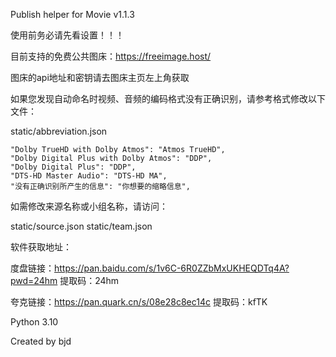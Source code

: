 Publish helper for Movie v1.1.3

使用前务必请先看设置！！！

目前支持的免费公共图床：https://freeimage.host/

图床的api地址和密钥请去图床主页左上角获取

如果您发现自动命名时视频、音频的编码格式没有正确识别，请参考格式修改以下文件：

static/abbreviation.json

    "Dolby TrueHD with Dolby Atmos": "Atmos TrueHD",
    "Dolby Digital Plus with Dolby Atmos": "DDP",
    "Dolby Digital Plus": "DDP",
    "DTS-HD Master Audio": "DTS-HD MA",
    "没有正确识别所产生的信息": "你想要的缩略信息",

如需修改来源名称或小组名称，请访问：

static/source.json
static/team.json

软件获取地址：

度盘链接：https://pan.baidu.com/s/1v6C-6R0ZZbMxUKHEQDTq4A?pwd=24hm 提取码：24hm

夸克链接：https://pan.quark.cn/s/08e28c8ec14c 提取码：kfTK

Python 3.10

Created by bjd
